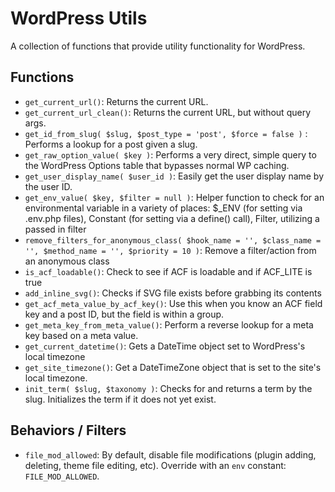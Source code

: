 # WordPress Utils

A collection of functions that provide utility functionality for WordPress.

## Functions

* `get_current_url()`: Returns the current URL.
* `get_current_url_clean()`: Returns the current URL, but without query args.
* `get_id_from_slug( $slug, $post_type = 'post', $force = false )` : Performs a lookup for a post given a slug.
* `get_raw_option_value( $key )`: Performs a very direct, simple query to the WordPress Options table that bypasses normal WP caching.
* `get_user_display_name( $user_id )`: Easily get the user display name by the user ID.
* `get_env_value( $key, $filter = null )`: Helper function to check for an environmental variable in a variety of places: $_ENV (for setting via .env.php files), Constant (for setting via a define() call), Filter, utilizing a passed in filter
* `remove_filters_for_anonymous_class( $hook_name = '', $class_name = '', $method_name = '', $priority = 10 )`: Remove a filter/action from an anonymous class
* `is_acf_loadable()`: Check to see if ACF is loadable and if ACF_LITE is true
* `add_inline_svg()`: Checks if SVG file exists before grabbing its contents
* `get_acf_meta_value_by_acf_key()`: Use this when you know an ACF field key and a post ID, but the field is within a group.
* `get_meta_key_from_meta_value()`: Perform a reverse lookup for a meta key based on a meta value.
* `get_current_datetime()`: Gets a DateTime object set to WordPress's local timezone
* `get_site_timezone()`: Get a DateTimeZone object that is set to the site's local timezone.
* `init_term( $slug, $taxonomy )`: Checks for and returns a term by the slug. Initializes the term if it does not yet exist.

## Behaviors / Filters
* `file_mod_allowed`: By default, disable file modifications (plugin adding, deleting, theme file editing, etc). Override with an `env` constant: `FILE_MOD_ALLOWED`.
